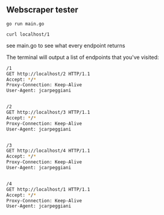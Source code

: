 ## Webscraper tester

`go run main.go` 

`curl localhost/1`

see main.go to see what every endpoint returns

The terminal will output a list of endpoints that you've visited:
```bash
/1
GET http://localhost/2 HTTP/1.1
Accept: */*
Proxy-Connection: Keep-Alive
User-Agent: jcarpeggiani


/2
GET http://localhost/3 HTTP/1.1
Accept: */*
Proxy-Connection: Keep-Alive
User-Agent: jcarpeggiani


/3
GET http://localhost/4 HTTP/1.1
Accept: */*
Proxy-Connection: Keep-Alive
User-Agent: jcarpeggiani


/4
GET http://localhost/1 HTTP/1.1
Accept: */*
Proxy-Connection: Keep-Alive
User-Agent: jcarpeggiani

```